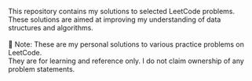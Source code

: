This repository contains my solutions to selected LeetCode problems. These solutions are aimed at improving my understanding of data structures and algorithms.
<br><br>
📌 Note:
These are my personal solutions to various practice problems on LeetCode.  
They are for learning and reference only. I do not claim ownership of any problem statements.
